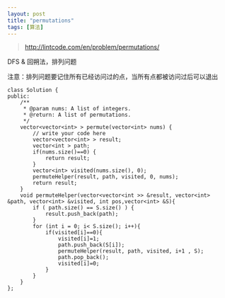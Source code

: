 ```yaml
---
layout: post
title: "permutations"
tags: [算法]
---
```

	

>http://lintcode.com/en/problem/permutations/

DFS & 回朔法，排列问题

注意：排列问题要记住所有已经访问过的点，当所有点都被访问过后可以退出

	
	class Solution {
	public:
	    /**
	     * @param nums: A list of integers.
	     * @return: A list of permutations.
	     */
	    vector<vector<int> > permute(vector<int> nums) {
	        // write your code here
	        vector<vector<int> > result;
	        vector<int > path;
	        if(nums.size()==0) {
	            return result;
	        }
	        vector<int> visited(nums.size(), 0); 
	        permuteHelper(result, path, visited, 0, nums);
	        return result;
	    }
	    void permuteHelper(vector<vector<int >> &result, vector<int> &path, vector<int> &visited, int pos,vector<int> &S){
	        if ( path.size() == S.size() ) {
	            result.push_back(path);
	        }
	        for (int i = 0; i< S.size(); i++){
	            if(visited[i]==0){
	                visited[i]=1;
	                path.push_back(S[i]);
	                permuteHelper(result, path, visited, i+1 , S);
	                path.pop_back();
	                visited[i]=0; 
	            }
	        }
	    }
	};

